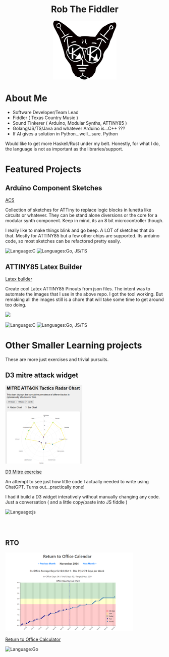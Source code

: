 <div align="center">

# Rob The Fiddler

<p align="center">
  <img src="d8.png" alt="Updo demo" width="200"/>
</p>

<div align="left">

# About Me

- Software Developer/Team Lead
- Fiddler ( Texas Country Music )
- Sound Tinkerer ( Arduino, Modular Synths, ATTINY85 )
- Golang/JS/TS/Java and whatever Arduino is...C++ ???
- If AI gives a solution in Python...well...sure. Python

Would like to get more Haskell/Rust under my belt. Honestly, for what I do, the language is not as important as the libraries/support.

# Featured Projects

## Arduino Component Sketches

[ACS](https://github.com/robstave/ArduinoComponentSketches)

Collection of sketches for ATTiny to replace logic blocks in lunetta like circuits or whatever. They can be stand alone diversions or the core for a modular synth component. Keep in mind, its an 8 bit microcontroller though.

I really like to make things blink and go beep. A LOT of sketches that do that. Mostly for ATTINY85 but a few other chips are supported. Its arduino code, so most sketches can be refactored pretty easily.

![Language:C](https://img.shields.io/static/v1?label=Language&message=C-Arduino&color=blue) ![Languages:Go, JS/TS](https://img.shields.io/github/stars/robstave/arduinocomponentsketches)

## ATTINY85 Latex Builder

[Latex builder](https://github.com/robstave/attiny85-latex)

Create cool Latex ATTINY85 Pinouts from json files. The intent was to automate the images that I use in the above repo. I got the tool working. But remaking all the images still is a chore that will take some time to get around too doing.

<img src="https://github.com/robstave/attiny85-latex/raw/main/assets/cowbell.png"  
      >

![Language:C](https://img.shields.io/static/v1?label=Language&message=Go&color=blue) ![Languages:Go, JS/TS](https://img.shields.io/github/stars/robstave/attiny85-latex)

# Other Smaller Learning projects

These are more just exercises and trivial pursuits.

## D3 mitre attack widget

<img src="https://github.com/robstave/d3-mitre-ai-experiment/raw/main/12-palette/radar12a.png"  
     alt="Size Limit logo by Anton Lovchikov"   height="250">

[D3 Mitre exercise](https://github.com/robstave/d3-mitre-ai-experiment)

An attempt to see just how little code I actually needed to write using ChatGPT. Turns out...practically none!

I had it build a D3 widget interatively without manually changing any code. Just a conversation ( and a little copy/paste into JS fiddle )

![Language:js](https://img.shields.io/static/v1?label=Language&message=JS&color=blue)

<br>
<br>

## RTO

<img src="https://raw.githubusercontent.com/robstave/rto/main/docs/cal2.png"  alt="Size Limit logo by Anton Lovchikov"   height="250">

[Return to Office Calculator](https://github.com/robstave/rto)

![Language:Go](https://img.shields.io/static/v1?label=Language&message=GO&color=blue)
